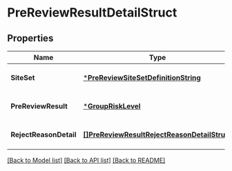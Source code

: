 # PreReviewResultDetailStruct

## Properties
Name | Type | Description | Notes
------------ | ------------- | ------------- | -------------
**SiteSet** | [***PreReviewSiteSetDefinitionString**](PreReviewSiteSetDefinitionString.md) |  | [optional] [default to null]
**PreReviewResult** | [***GroupRiskLevel**](GroupRiskLevel.md) |  | [optional] [default to null]
**RejectReasonDetail** | [**[]PreReviewResultRejectReasonDetailStruct**](pre_review_result_reject_reason_detail_struct.md) |  | [optional] [default to null]

[[Back to Model list]](../README.md#documentation-for-models) [[Back to API list]](../README.md#documentation-for-api-endpoints) [[Back to README]](../README.md)


